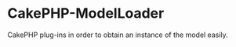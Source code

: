 CakePHP-ModelLoader
===================

CakePHP plug-ins in order to obtain an instance of the model easily.